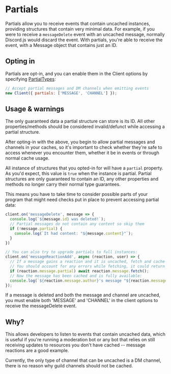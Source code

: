 # Partials

Partials allow you to receive events that contain uncached instances, providing structures that contain very minimal
data. For example, if you were to receive a `messageDelete` event with an uncached message, normally Discord.js would
discard the event. With partials, you're able to receive the event, with a Message object that contains just an ID.

## Opting in

Partials are opt-in, and you can enable them in the Client options by specifying [PartialTypes](/#/docs/main/master/typedef/PartialType):

```js
// Accept partial messages and DM channels when emitting events
new Client({ partials: ['MESSAGE', 'CHANNEL'] });
```

## Usage & warnings

<warn>The only guaranteed data a partial structure can store is its ID. All other properties/methods should be
considered invalid/defunct while accessing a partial structure.</warn>

After opting-in with the above, you begin to allow partial messages and channels in your caches, so it's important
to check whether they're safe to access whenever you encounter them, whether it be in events or through normal cache
usage.

All instance of structures that you opted-in for will have a `partial` property. As you'd expect, this value is `true`
when the instance is partial. Partial structures are only guaranteed to contain an ID, any other properties and methods
no longer carry their normal type guarantees.

This means you have to take time to consider possible parts of your program that might need checks put in place to
prevent accessing partial data:

```js
client.on('messageDelete', message => {
  console.log(`${message.id} was deleted!`);
  // Partial messages do not contain any content so skip them
  if (!message.partial) {
    console.log(`It had content: "${message.content}"`);
  }
})

// You can also try to upgrade partials to full instances:
client.on('messageReactionAdd', async (reaction, user) => {
  // If a message gains a reaction and it is uncached, fetch and cache the message
  // You should account for any errors while fetching, it could return API errors if the resource is missing
  if (reaction.message.partial) await reaction.message.fetch();
  // Now the message has been cached and is fully available:
  console.log(`${reaction.message.author}'s message "${reaction.message.content}" gained a reaction!`);
});
```

<info>If a message is deleted and both the message and channel are uncached, you must enable both 'MESSAGE' and
'CHANNEL' in the client options to receive the messageDelete event.</info>

## Why?

This allows developers to listen to events that contain uncached data, which is useful if you're running a moderation
bot or any bot that relies on still receiving updates to resources you don't have cached -- message reactions are a
good example.

Currently, the only type of channel that can be uncached is a DM channel, there is no reason why guild channels should
not be cached.

